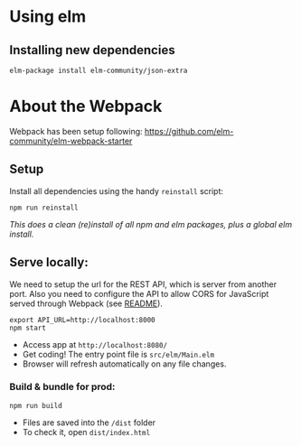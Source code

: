 # Using elm
## Installing new dependencies
```
elm-package install elm-community/json-extra
```

# About the Webpack
Webpack has been setup following: https://github.com/elm-community/elm-webpack-starter

## Setup
Install all dependencies using the handy `reinstall` script:
```
npm run reinstall
```
*This does a clean (re)install of all npm and elm packages, plus a global elm install.*

## Serve locally:
We need to setup the url for the REST API, which is server from another
port. Also you need to configure the API to allow CORS for JavaScript 
served through Webpack (see [README](../backend/README.md)).
```
export API_URL=http://localhost:8000
npm start
```
* Access app at `http://localhost:8080/`
* Get coding! The entry point file is `src/elm/Main.elm`
* Browser will refresh automatically on any file changes.


### Build & bundle for prod:
```
npm run build
```

* Files are saved into the `/dist` folder
* To check it, open `dist/index.html`